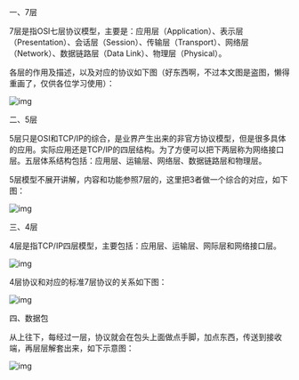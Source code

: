 一、7层

7层是指OSI七层协议模型，主要是：应用层（Application）、表示层（Presentation）、会话层（Session）、传输层（Transport）、网络层（Network）、数据链路层（Data Link）、物理层（Physical）。

各层的作用及描述，以及对应的协议如下图（好东西啊，不过本文图是盗图，懒得重画了，仅供各位学习使用）：

![img](https://img-blog.csdn.net/20180115133703203?watermark/2/text/aHR0cDovL2Jsb2cuY3Nkbi5uZXQvY2MxOTQ5/font/5a6L5L2T/fontsize/400/fill/I0JBQkFCMA==/dissolve/70/gravity/SouthEast)

二、5层

5层只是OSI和TCP/IP的综合，是业界产生出来的非官方协议模型，但是很多具体的应用。实际应用还是TCP/IP的四层结构。为了方便可以把下两层称为网络接口层。五层体系结构包括：应用层、运输层、网络层、数据链路层和物理层。 

5层模型不展开讲解，内容和功能参照7层的，这里把3者做一个综合的对应，如下图：

![img](https://img-blog.csdn.net/20180115133954601?watermark/2/text/aHR0cDovL2Jsb2cuY3Nkbi5uZXQvY2MxOTQ5/font/5a6L5L2T/fontsize/400/fill/I0JBQkFCMA==/dissolve/70/gravity/SouthEast)

三、4层

4层是指TCP/IP四层模型，主要包括：应用层、运输层、网际层和网络接口层。

![img](https://img-blog.csdn.net/20180115134328190?watermark/2/text/aHR0cDovL2Jsb2cuY3Nkbi5uZXQvY2MxOTQ5/font/5a6L5L2T/fontsize/400/fill/I0JBQkFCMA==/dissolve/70/gravity/SouthEast)

4层协议和对应的标准7层协议的关系如下图：

![img](https://img-blog.csdn.net/20180115133844637?watermark/2/text/aHR0cDovL2Jsb2cuY3Nkbi5uZXQvY2MxOTQ5/font/5a6L5L2T/fontsize/400/fill/I0JBQkFCMA==/dissolve/70/gravity/SouthEast)

四、数据包

从上往下，每经过一层，协议就会在包头上面做点手脚，加点东西，传送到接收端，再层层解套出来，如下示意图：

![img](https://img-blog.csdn.net/20180115134155605?watermark/2/text/aHR0cDovL2Jsb2cuY3Nkbi5uZXQvY2MxOTQ5/font/5a6L5L2T/fontsize/400/fill/I0JBQkFCMA==/dissolve/70/gravity/SouthEast)